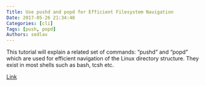 ```yaml
---
Title: Use pushd and popd for Efficient Filesystem Navigation
Date: 2017-05-26 21:34:48
Categories: [cli]
Tags: [push, popd]
Authors: sedlav
---
```


This tutorial will explain a related set of commands: “pushd” and “popd” which are used for efficient navigation of the Linux directory structure. They exist in most shells such as bash, tcsh etc.

[Link](https://www.tecmint.com/pushd-and-popd-linux-filesystem-navigation/)

